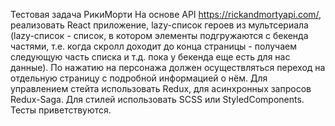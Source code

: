 Тестовая задача РикиМорти
На основе API https://rickandmortyapi.com/, реализовать React приложение, lazy-список героев из мультсериала (lazy-список - список, в котором элементы подгружаются с бекенда частями, т.е. когда скролл доходит до конца страницы - получаем следующую часть списка и т.д. пока у бекенда еще есть для нас данные).
По нажатию на персонажа должен осуществляться переход на отдельную страницу с подробной информацией о нём.
Для управлением стейта использовать Redux, для асинхронных запросов Redux-Saga. 
Для стилей использовать SCSS или StyledComponents.
Тесты приветствуются.
